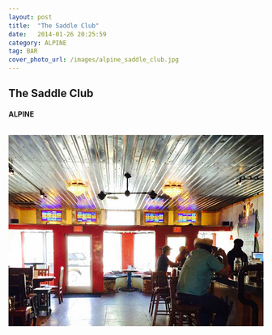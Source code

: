 ```yaml
---
layout: post
title:  "The Saddle Club"
date:   2014-01-26 20:25:59
category: ALPINE
tag: BAR
cover_photo_url: /images/alpine_saddle_club.jpg
---
```


<div class="section-title">
  <h2>The Saddle Club</h2>
    <h4>ALPINE</h4>
    <div class="divider-border"></div>
</div> 
<div class="column small-6">
  <p>
  </p>
<div class="column small-6">
    <img src="/images/alpine_saddle_club.jpg">
</div>